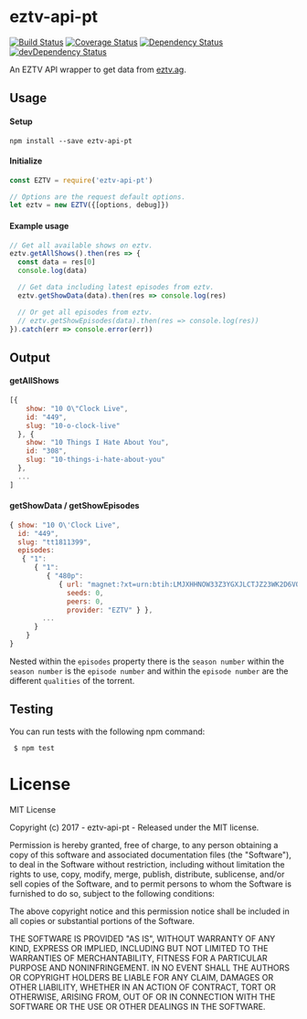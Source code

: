 # eztv-api-pt

[![Build Status](https://travis-ci.org/ChrisAlderson/eztv-api-pt.svg?branch=master)](https://travis-ci.org/ChrisAlderson/eztv-api-pt)
[![Coverage Status](https://coveralls.io/repos/github/ChrisAlderson/eztv-api-pt/badge.svg?branch=master)](https://coveralls.io/github/ChrisAlderson/eztv-api-pt?branch=master)
[![Dependency Status](https://david-dm.org/ChrisAlderson/eztv-api-pt.svg)](https://david-dm.org/ChrisAlderson/eztv-api-pt)
[![devDependency Status](https://david-dm.org/ChrisAlderson/eztv-api-pt/dev-status.svg)](https://david-dm.org/ChrisAlderson/eztv-api-pt#info=devDependencies)

An EZTV API wrapper to get data from [eztv.ag](https://eztv.ag/).

## Usage

#### Setup
```
npm install --save eztv-api-pt
```

#### Initialize
```js
const EZTV = require('eztv-api-pt')

// Options are the request default options.
let eztv = new EZTV({[options, debug]})
```

#### Example usage
```js
// Get all available shows on eztv.
eztv.getAllShows().then(res => {
  const data = res[0]
  console.log(data)

  // Get data including latest episodes from eztv.
  eztv.getShowData(data).then(res => console.log(res)

  // Or get all episodes from eztv.
  // eztv.getShowEpisodes(data).then(res => console.log(res))
}).catch(err => console.error(err))
```

## Output

#### getAllShows
```js
[{
    show: "10 O\"Clock Live",
    id: "449",
    slug: "10-o-clock-live"
  }, {
    show: "10 Things I Hate About You",
    id: "308",
    slug: "10-things-i-hate-about-you"
  },
  ...
]
```

#### getShowData / getShowEpisodes
```js
{ show: "10 O\'Clock Live",
  id: "449",
  slug: "tt1811399",
  episodes:
   { "1":
      { "1":
         { "480p":
            { url: "magnet:?xt=urn:btih:LMJXHHNOW33Z3YGXJLCTJZ23WK2D6VO4&dn=10.OClock.Live.S01E01.WS.PDTV.XviD-PVR&tr=udp://tracker.openbittorrent.com:80&tr=udp://open.demonii.com:80&tr=udp://tracker.coppersurfer.tk:80&tr=udp://tracker.leechers-paradise.org:6969&tr=udp://exodus.desync.com:6969",
              seeds: 0,
              peers: 0,
              provider: "EZTV" } },
        ...
      }
    }
}
```

Nested within the `episodes` property there is the `season number`
within the `season number` is the `episode number` and within the
`episode number` are the different `qualities` of the torrent.

## Testing

You can run tests with the following npm command:
```
 $ npm test
```

# License

MIT License

Copyright (c) 2017 - eztv-api-pt - Released under the MIT license.

Permission is hereby granted, free of charge, to any person obtaining a copy
of this software and associated documentation files (the "Software"), to deal
in the Software without restriction, including without limitation the rights
to use, copy, modify, merge, publish, distribute, sublicense, and/or sell
copies of the Software, and to permit persons to whom the Software is
furnished to do so, subject to the following conditions:

The above copyright notice and this permission notice shall be included in all
copies or substantial portions of the Software.

THE SOFTWARE IS PROVIDED "AS IS", WITHOUT WARRANTY OF ANY KIND, EXPRESS OR
IMPLIED, INCLUDING BUT NOT LIMITED TO THE WARRANTIES OF MERCHANTABILITY,
FITNESS FOR A PARTICULAR PURPOSE AND NONINFRINGEMENT. IN NO EVENT SHALL THE
AUTHORS OR COPYRIGHT HOLDERS BE LIABLE FOR ANY CLAIM, DAMAGES OR OTHER
LIABILITY, WHETHER IN AN ACTION OF CONTRACT, TORT OR OTHERWISE, ARISING FROM,
OUT OF OR IN CONNECTION WITH THE SOFTWARE OR THE USE OR OTHER DEALINGS IN THE
SOFTWARE.
